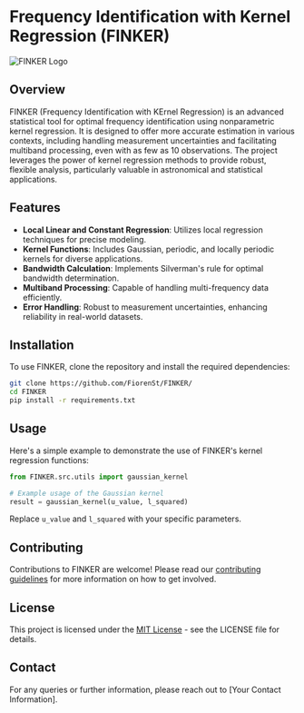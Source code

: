 
# Frequency Identification with Kernel Regression (FINKER)

![FINKER Logo](https://see.fontimg.com/api/renderfont4/KpAp/eyJyIjoiZnMiLCJoIjo3NywidyI6MTAwMCwiZnMiOjc3LCJmZ2MiOiIjQjgxODIwIiwiYmdjIjoiI0ZGRkZGRiIsInQiOjF9/RklOS0VS/kg-second-chances-sketch.png)

## Overview

FINKER (Frequency Identification with KErnel Regression) is an advanced statistical tool for optimal frequency identification using nonparametric kernel regression. It is designed to offer more accurate estimation in various contexts, including handling measurement uncertainties and facilitating multiband processing, even with as few as 10 observations. The project leverages the power of kernel regression methods to provide robust, flexible analysis, particularly valuable in astronomical and statistical applications.

## Features

- **Local Linear and Constant Regression**: Utilizes local regression techniques for precise modeling.
- **Kernel Functions**: Includes Gaussian, periodic, and locally periodic kernels for diverse applications.
- **Bandwidth Calculation**: Implements Silverman's rule for optimal bandwidth determination.
- **Multiband Processing**: Capable of handling multi-frequency data efficiently.
- **Error Handling**: Robust to measurement uncertainties, enhancing reliability in real-world datasets.

## Installation

To use FINKER, clone the repository and install the required dependencies:

```bash
git clone https://github.com/FiorenSt/FINKER/
cd FINKER
pip install -r requirements.txt
```

## Usage

Here's a simple example to demonstrate the use of FINKER's kernel regression functions:

```python
from FINKER.src.utils import gaussian_kernel

# Example usage of the Gaussian kernel
result = gaussian_kernel(u_value, l_squared)
```

Replace `u_value` and `l_squared` with your specific parameters.

## Contributing

Contributions to FINKER are welcome! Please read our [contributing guidelines](CONTRIBUTING.md) for more information on how to get involved.

## License

This project is licensed under the [MIT License](LICENSE) - see the LICENSE file for details.

## Contact

For any queries or further information, please reach out to [Your Contact Information].
